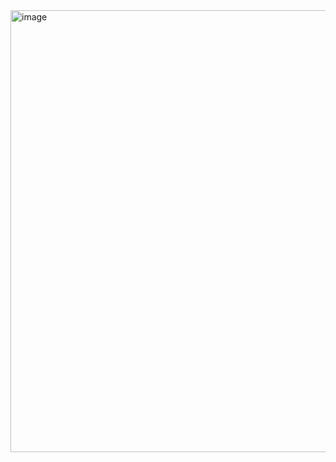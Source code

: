 <img width="707" alt="image" src="https://github.com/user-attachments/assets/2cba4d62-e05a-48b4-b3e4-1740dd6cee30">
